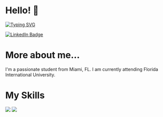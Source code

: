 <h1>Hello! 👋</h1>

[![Typing SVG](https://readme-typing-svg.demolab.com?font=Fira+Code&size=24&pause=1000&color=1F3BF7&background=7F87FF00&random=false&width=435&lines=My+name+is+Richard+Brito)](https://git.io/typing-svg)
<div id="badges">
  <a href="https://www.linkedin.com/in/richardbrrito/">
    <img src="https://img.shields.io/badge/LinkedIn-blue?style=for-the-badge&logo=linkedin&logoColor=white" alt="LinkedIn Badge"/>
  </a>
<h1>More about me...</h1>
<p>I'm a passionate student from Miami, FL. I am currently attending Florida International University.</p>
<h1>My Skills</h1>
<img src="https://img.shields.io/badge/Python-FFD43B?style=for-the-badge&logo=python&logoColor=blue" />
<img src="https://img.shields.io/badge/C%2B%2B-00599C?style=for-the-badge&logo=c%2B%2B&logoColor=white/>
<img src="https://img.shields.io/badge/HTML5-E34F26?style=for-the-badge&logo=html5&logoColor=white" />




